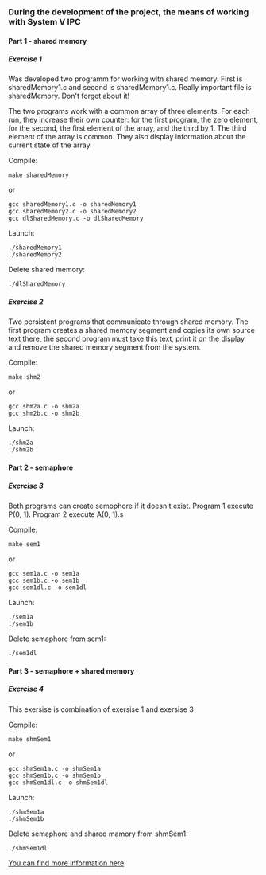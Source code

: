 ### During the development of the project, the means of working with System V IPC

#### Part 1 - shared memory

##### Exercise 1

Was developed two programm for working witn shared memory. First is sharedMemory1.c and second is sharedMemory1.c.
Really important file is sharedMemory. Don't forget about it!

The two programs work with a common array of three elements. For each run, they increase their own counter: for the first program, the zero element, for the second, the first element of the array, and the third by 1. The third element of the array is common. They also display information about the current state of the array.

Compile:

    make sharedMemory

or 

    gcc sharedMemory1.c -o sharedMemory1
	gcc sharedMemory2.c -o sharedMemory2
    gcc dlSharedMemory.c -o dlSharedMemory


Launch:
    
    ./sharedMemory1
    ./sharedMemory2
    
Delete shared memory:

    ./dlSharedMemory

##### Exercise 2

Two persistent programs that communicate through shared memory. The first program creates a shared memory segment and copies its own source text there, the second program must take this text, print it on the display and remove the shared memory segment from the system.

Compile:

    make shm2

or 

	gcc shm2a.c -o shm2a
	gcc shm2b.c -o shm2b

Launch:
    
    ./shm2a
    ./shm2b

#### Part 2 - semaphore

##### Exercise 3

Both programs can create semophore if it doesn't exist. Program 1 execute P(0, 1). Program 2 execute A(0, 1).s

Compile:

    make sem1

or 

	gcc sem1a.c -o sem1a
	gcc sem1b.c -o sem1b
    gcc sem1dl.c -o sem1dl

Launch:
    
    ./sem1a
    ./sem1b

Delete semaphore from sem1:

    ./sem1dl

#### Part 3 - semaphore + shared memory

##### Exercise 4

This exersise is combination of exersise 1 and exersise 3

Compile:

    make shmSem1

or 

	gcc shmSem1a.c -o shmSem1a
	gcc shmSem1b.c -o shmSem1b
	gcc shmSem1dl.c -o shmSem1dl

Launch:
    
    ./shmSem1a
    ./shmSem1b

Delete semaphore and shared mamory from shmSem1:

    ./shmSem1dl

[You can find more information here](http://asu.cs.nstu.ru/~evgen/)